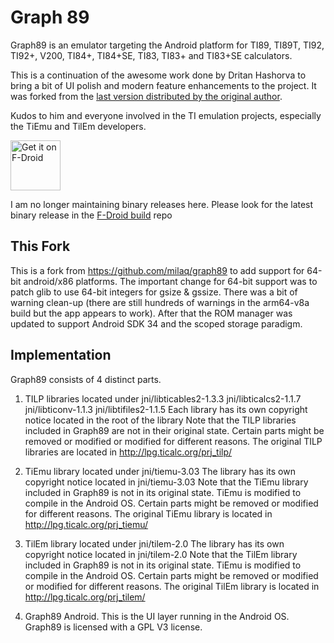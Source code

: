 # Graph 89

Graph89 is an emulator targeting the Android platform for TI89, TI89T, TI92, TI92+, V200, TI84+, TI84+SE, TI83, TI83+ and TI83+SE calculators.

This is a continuation of the awesome work done by Dritan Hashorva to bring a bit of UI polish and modern feature enhancements to the project.
It was forked from the [last version distributed by the original author](https://bitbucket.org/dhashoandroid/graph89-paid/).

Kudos to him and everyone involved in the TI emulation projects, especially the TiEmu and TilEm developers.

[<img src="https://fdroid.gitlab.io/artwork/badge/get-it-on.png"
     alt="Get it on F-Droid"
     height="80">](https://f-droid.org/packages/com.eanema.graph89/)

I am no longer maintaining binary releases here. Please look for the latest binary release in the [F-Droid build](https://f-droid.org/en/packages/com.eanema.graph89/) repo

## This Fork

This is a fork from https://github.com/milaq/graph89 to add support for 64-bit android/x86 platforms. 
The important change for 64-bit support was to patch glib to use 64-bit integers for gsize & gssize. 
There was a bit of warning clean-up (there are still hundreds of warnings in the arm64-v8a build but the 
app appears to work). After that the ROM manager was updated to support Android SDK 34 and the scoped storage paradigm.

## Implementation

Graph89 consists of 4 distinct parts.

1. 	TILP libraries located under jni/libticables2-1.3.3  jni/libticalcs2-1.1.7  jni/libticonv-1.1.3  jni/libtifiles2-1.1.5 
	Each library has its own copyright notice located in the root of the library
	Note that the TILP libraries included in Graph89 are not in their original state. Certain parts might be removed or modified or modified for different reasons.
	The original TILP libraries are located in http://lpg.ticalc.org/prj_tilp/

2. 	TiEmu library located under jni/tiemu-3.03
	The library has its own copyright notice located in jni/tiemu-3.03
	Note that the TiEmu library included in Graph89 is not in its original state. TiEmu is modified to compile in the Android OS. Certain parts might be removed or modified for different reasons.
	The original TiEmu library is located in http://lpg.ticalc.org/prj_tiemu/

3. 	TilEm library located under jni/tilem-2.0
	The library has its own copyright notice located in jni/tilem-2.0
	Note that the TilEm library included in Graph89 is not in its original state. TiEmu is modified to compile in the Android OS. Certain parts might be removed or modified or modified for different reasons.
	The original TilEm library is located in http://lpg.ticalc.org/prj_tilem/

4. 	Graph89 Android. This is the UI layer running in the Android OS. 
	Graph89 is licensed with a GPL V3 license.
